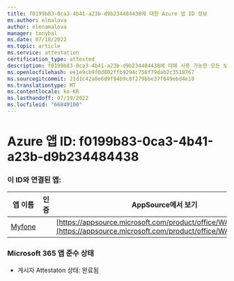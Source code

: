 ```yaml
---
title: f0199b83-0ca3-4b41-a23b-d9b234484438에 대한 Azure 앱 ID 정보
ms.author: elmalova
author: elenamalova
manager: tonybal
ms.date: 07/18/2022
ms.topic: article
ms.service: attestation
certification_type: attested
description: f0199b83-0ca3-4b41-a23b-d9b234484438에 대해 사용 가능한 모든 보안 및 규정 준수 정보입니다.
ms.openlocfilehash: ee1e9cb9f0d802ffb9294c756f79dab2c3518767
ms.sourcegitcommit: 21d1c42a8e6d9f94b9c8f279bbe37f649ebd4e10
ms.translationtype: MT
ms.contentlocale: ko-KR
ms.lasthandoff: 07/19/2022
ms.locfileid: "66849100"
---
```

# <a name="azure-app-id-f0199b83-0ca3-4b41-a23b-d9b234484438"></a>Azure 앱 ID: f0199b83-0ca3-4b41-a23b-d9b234484438


### <a name="apps-associated-with-this-id"></a>이 ID와 연결된 앱:
| **앱 이름** | **인증** | **AppSource에서 보기** |
|--------------|---------------|-----------------------|
| [Myfone](../forward/WA200000716.md) |  | [https://appsource.microsoft.com/product/office/WA200000716](https://appsource.microsoft.com/product/office/WA200000716) |

### <a name="microsoft-365-app-compliance-status"></a>Microsoft 365 앱 준수 상태
- 게시자 Attestaton 상태: 완료됨
